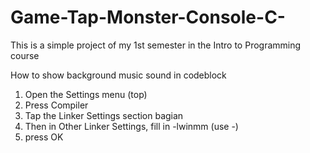 # Game-Tap-Monster-Console-C-
This is a simple project of my 1st semester in the Intro to Programming course

How to show background music sound in codeblock
1. Open the Settings menu (top)
2. Press Compiler
3. Tap the Linker Settings section bagian
4. Then in Other Linker Settings, fill in
-lwinmm
(use -)
5. press OK
